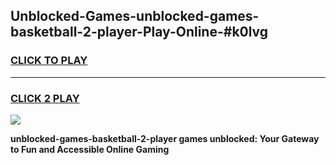 
## Unblocked-Games-unblocked-games-basketball-2-player-Play-Online-#k0lvg
<h3>
<a href="https://premium.freeplayer.one?title=unblocked-games-basketball-2-player&ref=24F">CLICK TO PLAY</a></h3>
<hr>

<h3>
<a href="https://premium.freeplayer.one?title=unblocked-games-basketball-2-player&ref=24F">CLICK 2 PLAY</a>
  
</h3>

<a href="https://premium.freeplayer.one?title=unblocked-games-basketball-2-player&ref=24F/"><img src="https://clearcache.store/games.png"></a>


**unblocked-games-basketball-2-player games unblocked: Your Gateway to Fun and Accessible Online Gaming**
